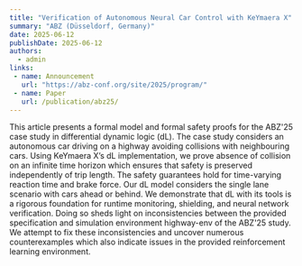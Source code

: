 ```yaml
---
title: "Verification of Autonomous Neural Car Control with KeYmaera X"
summary: "ABZ (Düsseldorf, Germany)"
date: 2025-06-12
publishDate: 2025-06-12
authors:
  - admin
links:
 - name: Announcement
   url: "https://abz-conf.org/site/2025/program/"
 - name: Paper
   url: /publication/abz25/
---
```

This article presents a formal model and formal safety proofs for the ABZ'25 case study in differential dynamic logic (dL). The case study considers an autonomous car driving on a highway avoiding collisions with neighbouring cars. Using KeYmaera X’s dL implementation, we prove absence of collision on an infinite time horizon which ensures that safety is preserved independently of trip length. The safety guarantees hold for time-varying reaction time and brake force. Our dL model considers the single lane scenario with cars ahead or behind. We demonstrate that dL with its tools is a rigorous foundation for runtime monitoring, shielding, and neural network verification. Doing so sheds light on inconsistencies between the provided specification and simulation environment highway-env of the ABZ'25 study. We attempt to fix these inconsistencies and uncover numerous counterexamples which also indicate issues in the provided reinforcement learning environment.